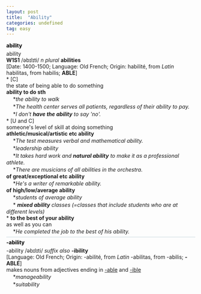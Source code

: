 ```yaml
---
layout: post
title:  "Ability"
categories: undefined
tag: easy
---
```

<DIV style="COLOR: #808080; MARGIN: 0px 0px 5px; LINE-HEIGHT: normal"><SPAN style="FONT-SIZE: 10.5pt; COLOR: #000000; LINE-HEIGHT: normal"><B>ability</B></SPAN> &nbsp;</DIV>
<DIV style="MARGIN: 0px 0px 5px">a<B></B>bil<B></B>i<B></B>ty<BR><B>W1S1</B> /əbɪlɪti/ <I>n</I> <I>plural</I> <B>abilities</B> <BR>[Date: 1400-1500; Language: Old French; Origin: habilité, from <I>Latin</I> habilitas, from habilis; <B>ABLE</B>]<BR>* [C] <BR>the state of being able to do something<BR><B>ability to do sth</B><BR>　 *<I>the ability to walk</I><BR>　 *<I>The health center serves all patients, regardless of their ability to pay.</I><BR>　 *<I>I don't <B>have the ability</B> to say 'no'.</I><BR>* [U and C] <BR>someone's level of skill at doing something<BR><B>athletic/musical/artistic etc ability</B><BR>　 *<I>The test measures verbal and mathematical ability.</I><BR>　 *<I>leadership ability</I><BR>　 *<I>It takes hard work and <B>natural ability</B> to make it as a professional athlete.</I><BR>　 *<I>There are musicians of all abilities in the orchestra.</I><BR><B>of great/exceptional etc ability</B><BR>　 *<I>He's a writer of remarkable ability.</I><BR><B>of high/low/average ability</B><BR>　 *<I>students of average ability</I><BR>　 *<I> <B>mixed ability</B> classes (=classes that include students who are at different levels)</I> <BR>* <B>to the best of your ability</B><BR>as well as you can<BR>　 *<I>He completed the job to the best of his ability.</I></DIV>
<DIV style="BORDER-TOP: #c7d4dc 1px solid; PADDING-BOTTOM: 0px; PADDING-TOP: 5px; PADDING-LEFT: 0px; PADDING-RIGHT: 0px"></DIV>
<DIV style="COLOR: #808080; MARGIN: 0px 0px 5px; LINE-HEIGHT: normal"><SPAN style="FONT-SIZE: 10.5pt; COLOR: #000000; LINE-HEIGHT: normal"><B>-ability</B></SPAN> &nbsp;</DIV>
<DIV style="MARGIN: 0px 0px 5px">-ability /əbɪlɪti/ <I>suffix also</I> <B>-ibility</B> <BR>[Language: Old French; Origin: -abilité, from <I>Latin</I> -abilitas, from -abilis; <B>-ABLE</B>]<BR>makes nouns from adjectives ending in <U>-able</U> and <U>-ible</U><BR>　 *<I>manageability</I><BR>　 *<I>suitability</I></DIV>
